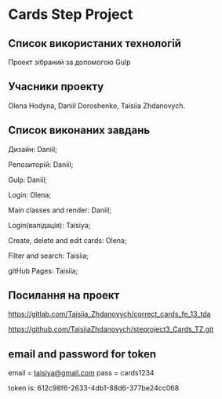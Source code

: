 # Cards Step Project

## Список використаних технологій

Проект зібраний за допомогою Gulp


## Учасники проекту

Olena Hodyna, 
Daniil Doroshenko, 
Taisiia Zhdanovych.

## Список виконаних завдань

Дизайн: Daniil;

Репозиторій: Daniil;

Gulp: Daniil;

Login: Olena;

Main classes and render: Daniil;

Login(валідація): Taisiya;

Create, delete and edit cards: Olena;

Filter and search: Taisiia;

gitHub Pages: Taisiia;

## Посилання на проект

https://gitlab.com/Taisiia_Zhdanovych/correct_cards_fe_13_tda

https://github.com/TaisiiaZhdanovych/steproject3_Cards_TZ.git

## email and password for token

email = taisiya@gmail.com
pass = cards1234

token is: 612c98f6-2633-4db1-88d6-377be24cc068